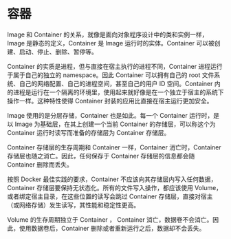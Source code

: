 # 容器

Image 和 Container 的关系，就像是面向对象程序设计中的类和实例一样， Image 是静态的定义，Container 是 Image 运行时的实体。Container 可以被创建、启动、停止、删除、暂停等。

Container 的实质是进程，但与直接在宿主执行的进程不同，Container 进程运行于属于自己的独立的 namespace。因此 Container 可以拥有自己的 root 文件系统、自己的网络配置、自己的进程空间，甚至自己的用户 ID 空间。Container 内的进程是运行在一个隔离的环境里，使用起来就好像是在一个独立于宿主的系统下操作一样。这种特性使得 Container 封装的应用比直接在宿主运行更加安全。

Image 使用的是分层存储，Container 也是如此。每一个 Container 运行时，是以 Image 为基础层，在其上创建一个当前 Container 的存储层，可以称这个为 Container 运行时读写而准备的存储层为  Container 存储层。

Container 存储层的生存周期和 Container 一样，Container 消亡时，Container 存储层也随之消亡。因此，任何保存于 Container 存储层的信息都会随 Container 删除而丢失。

按照 Docker 最佳实践的要求，Container 不应该向其存储层内写入任何数据，Container 存储层要保持无状态化。所有的文件写入操作，都应该使用 Volume，或者绑定宿主目录，在这些位置的读写会跳过 Container 存储层，直接对宿主（或网络存储）发生读写，其性能和稳定性更高。

Volume 的生存周期独立于 Container ， Container 消亡，数据卷不会消亡。因此，使用数据卷后，Container 删除或者重新运行之后，数据却不会丢失。

